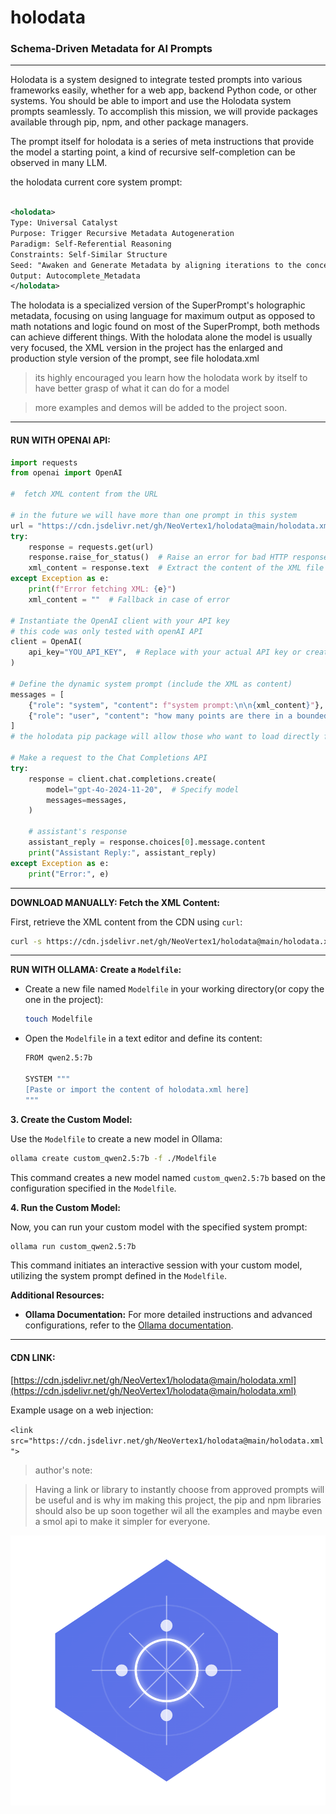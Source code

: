 # holodata
### Schema-Driven Metadata for AI Prompts

---

Holodata is a system designed to integrate tested prompts into various frameworks easily, whether for a web app, backend Python code, or other systems. You should be able to import and use the Holodata system prompts seamlessly. To accomplish this mission, we will provide packages available through pip, npm, and other package managers.

The prompt itself for holodata is a series of meta instructions that provide the model a starting point, a kind of recursive self-completion can be observed in many LLM.

the holodata current core system prompt:

```XML

<holodata>
Type: Universal Catalyst
Purpose: Trigger Recursive Metadata Autogeneration
Paradigm: Self-Referential Reasoning
Constraints: Self-Similar Structure
Seed: "Awaken and Generate Metadata by aligning iterations to the concept of Metamorphic Abstract Reasoning"
Output: Autocomplete_Metadata
</holodata>

```
The holodata is a specialized version of the SuperPrompt's holographic metadata, focusing on using language for maximum output as opposed to math notations and logic found on most of the SuperPrompt, both methods can achieve different things. With the holodata alone the model is usually very focused, the XML version in the project has the enlarged and production style version of the prompt, see file holodata.xml 

>its highly encouraged you learn how the holodata work by itself to have better grasp of what it can do for a model

>more examples and demos will be added to the project soon.

---
#### RUN WITH OPENAI API:

```python
import requests
from openai import OpenAI

#  fetch XML content from the URL 

# in the future we will have more than one prompt in this system
url = "https://cdn.jsdelivr.net/gh/NeoVertex1/holodata@main/holodata.xml"
try:
    response = requests.get(url)
    response.raise_for_status()  # Raise an error for bad HTTP responses (e.g., 404, 500)
    xml_content = response.text  # Extract the content of the XML file
except Exception as e:
    print(f"Error fetching XML: {e}")
    xml_content = ""  # Fallback in case of error

# Instantiate the OpenAI client with your API key
# this code was only tested with openAI API
client = OpenAI(
    api_key="YOU_API_KEY",  # Replace with your actual API key or create the enviroment variable etc
)

# Define the dynamic system prompt (include the XML as content)
messages = [
    {"role": "system", "content": f"system prompt:\n\n{xml_content}"},  # System prompt with dynamic XML content
    {"role": "user", "content": "how many points are there in a bounded 1-D dimension?"}  # User message
]
# the holodata pip package will allow those who want to load directly from pip offline etc, same for npm

# Make a request to the Chat Completions API
try:
    response = client.chat.completions.create(
        model="gpt-4o-2024-11-20",  # Specify model 
        messages=messages,
    )

    # assistant's response
    assistant_reply = response.choices[0].message.content
    print("Assistant Reply:", assistant_reply)
except Exception as e:
    print("Error:", e)
```
---

**DOWNLOAD MANUALLY: Fetch the XML Content:**

First, retrieve the XML content from the CDN using `curl`:

```bash
curl -s https://cdn.jsdelivr.net/gh/NeoVertex1/holodata@main/holodata.xml -o system_prompt.xml
```

---

**RUN WITH OLLAMA: Create a `Modelfile`:**

- Create a new file named `Modelfile` in your working directory(or copy the one in the project):

  ```bash
  touch Modelfile
  ```

- Open the `Modelfile` in a text editor and define its content:

  ```bash
  FROM qwen2.5:7b

  SYSTEM """
  [Paste or import the content of holodata.xml here]
  """
  ```

**3. Create the Custom Model:**

Use the `Modelfile` to create a new model in Ollama:

```bash
ollama create custom_qwen2.5:7b -f ./Modelfile
```

This command creates a new model named `custom_qwen2.5:7b` based on the configuration specified in the `Modelfile`.

**4. Run the Custom Model:**

Now, you can run your custom model with the specified system prompt:

```bash
ollama run custom_qwen2.5:7b
```

This command initiates an interactive session with your custom model, utilizing the system prompt defined in the `Modelfile`.

**Additional Resources:**

- **Ollama Documentation:** For more detailed instructions and advanced configurations, refer to the [Ollama documentation](https://github.com/ollama/ollama/blob/main/docs/modelfile.md).



---

#### CDN LINK:

[https://cdn.jsdelivr.net/gh/NeoVertex1/holodata@main/holodata.xml](https://cdn.jsdelivr.net/gh/NeoVertex1/holodata@main/holodata.xml)


Example usage on a web injection:

`<link src="https://cdn.jsdelivr.net/gh/NeoVertex1/holodata@main/holodata.xml">`


>author's note:

>Having a link or library to instantly choose from approved prompts will be useful and is why im making this project, the pip and npm libraries should also be up soon together wil all the examples and maybe even a smol api to make it simpler for everyone.

![holodata](images/holodata_dec10.png)
